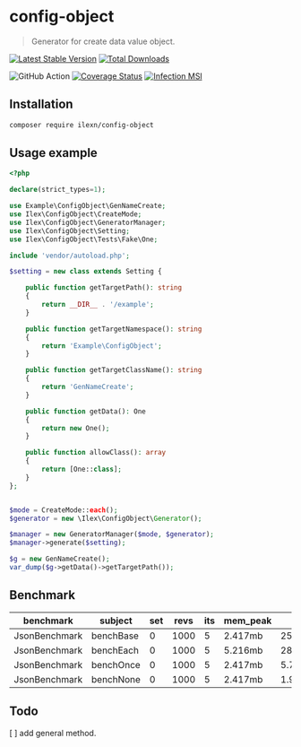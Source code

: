 # config-object
> Generator for create data value object.

[![Latest Stable Version](https://poser.pugx.org/ilexn/config-object/v/stable)](https://packagist.org/packages/ilexn/config-object)
[![Total Downloads](https://poser.pugx.org/ilexn/config-object/downloads)](https://packagist.org/packages/ilexn/config-object)

![GitHub Action](https://github.com/iLexN/config-object/workflows/CI%20Check/badge.svg)
[![Coverage Status](https://coveralls.io/repos/github/iLexN/config-object/badge.svg?branch=main)](https://coveralls.io/github/iLexN/config-object?branch=main)
[![Infection MSI](https://badge.stryker-mutator.io/github.com/iLexN/config-object/main)](https://infection.github.io)

## Installation
```sh
composer require ilexn/config-object
```

## Usage example
```php
<?php

declare(strict_types=1);

use Example\ConfigObject\GenNameCreate;
use Ilex\ConfigObject\CreateMode;
use Ilex\ConfigObject\GeneratorManager;
use Ilex\ConfigObject\Setting;
use Ilex\ConfigObject\Tests\Fake\One;

include 'vendor/autoload.php';

$setting = new class extends Setting {

    public function getTargetPath(): string
    {
        return __DIR__ . '/example';
    }

    public function getTargetNamespace(): string
    {
        return 'Example\ConfigObject';
    }

    public function getTargetClassName(): string
    {
        return 'GenNameCreate';
    }

    public function getData(): One
    {
        return new One();
    }

    public function allowClass(): array
    {
        return [One::class];
    }
};


$mode = CreateMode::each();
$generator = new \Ilex\ConfigObject\Generator();

$manager = new GeneratorManager($mode, $generator);
$manager->generate($setting);

$g = new GenNameCreate();
var_dump($g->getData()->getTargetPath());
```

## Benchmark


| benchmark     | subject   | set | revs | its | mem_peak | mode      | rstdev |
|---------------|-----------|-----|------|-----|----------|-----------|--------|
| JsonBenchmark | benchBase | 0   | 1000 | 5   | 2.417mb  | 25.600μs  | ±1.27% |
| JsonBenchmark | benchEach | 0   | 1000 | 5   | 5.216mb  | 287.363μs | ±0.73% |
| JsonBenchmark | benchOnce | 0   | 1000 | 5   | 2.417mb  | 5.764μs   | ±2.15% |
| JsonBenchmark | benchNone | 0   | 1000 | 5   | 2.417mb  | 1.923μs   | ±3.01% |


## Todo
[ ] add general method.
